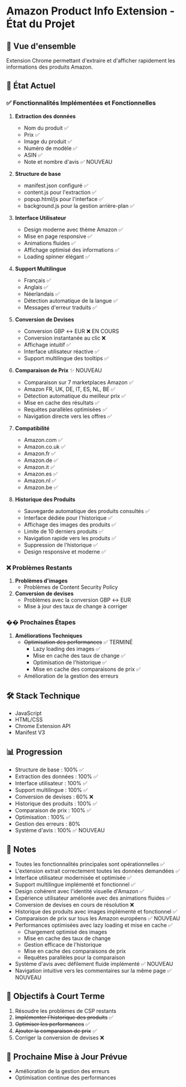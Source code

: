 # Amazon Product Info Extension - État du Projet

## 📌 Vue d'ensemble
Extension Chrome permettant d'extraire et d'afficher rapidement les informations des produits Amazon.

## 🚀 État Actuel

### ✅ Fonctionnalités Implémentées et Fonctionnelles
1. **Extraction des données**
   - Nom du produit ✅
   - Prix ✅
   - Image du produit ✅
   - Numéro de modèle ✅
   - ASIN ✅
   - Note et nombre d'avis ✅ NOUVEAU

2. **Structure de base**
   - manifest.json configuré ✅
   - content.js pour l'extraction ✅
   - popup.html/js pour l'interface ✅
   - background.js pour la gestion arrière-plan ✅

3. **Interface Utilisateur**
   - Design moderne avec thème Amazon ✅
   - Mise en page responsive ✅
   - Animations fluides ✅
   - Affichage optimisé des informations ✅
   - Loading spinner élégant ✅

4. **Support Multilingue**
   - Français ✅
   - Anglais ✅
   - Néerlandais ✅
   - Détection automatique de la langue ✅
   - Messages d'erreur traduits ✅

5. **Conversion de Devises**
   - Conversion GBP ↔ EUR ❌ EN COURS
   - Conversion instantanée au clic ❌
   - Affichage intuitif ✅
   - Interface utilisateur réactive ✅
   - Support multilingue des tooltips ✅

6. **Comparaison de Prix** ✨ NOUVEAU
   - Comparaison sur 7 marketplaces Amazon ✅
   - Amazon FR, UK, DE, IT, ES, NL, BE ✅
   - Détection automatique du meilleur prix ✅
   - Mise en cache des résultats ✅
   - Requêtes parallèles optimisées ✅
   - Navigation directe vers les offres ✅

7. **Compatibilité**
   - Amazon.com ✅
   - Amazon.co.uk ✅
   - Amazon.fr ✅
   - Amazon.de ✅
   - Amazon.it ✅
   - Amazon.es ✅
   - Amazon.nl ✅
   - Amazon.be ✅

8. **Historique des Produits**
   - Sauvegarde automatique des produits consultés ✅
   - Interface dédiée pour l'historique ✅
   - Affichage des images des produits ✅
   - Limite de 10 derniers produits ✅
   - Navigation rapide vers les produits ✅
   - Suppression de l'historique ✅
   - Design responsive et moderne ✅

### ❌ Problèmes Restants
1. **Problèmes d'images**
   - Problèmes de Content Security Policy
2. **Conversion de devises**
   - Problèmes avec la conversion GBP ↔ EUR
   - Mise à jour des taux de change à corriger

### �� Prochaines Étapes
1. **Améliorations Techniques**
   - ~~Optimisation des performances~~ ✅ TERMINÉ
     - Lazy loading des images ✅
     - Mise en cache des taux de change ✅
     - Optimisation de l'historique ✅
     - Mise en cache des comparaisons de prix ✅
   - Amélioration de la gestion des erreurs

## 🛠️ Stack Technique
- JavaScript
- HTML/CSS
- Chrome Extension API
- Manifest V3

## 📊 Progression
- Structure de base : 100% ✅
- Extraction des données : 100% ✅
- Interface utilisateur : 100% ✅
- Support multilingue : 100% ✅
- Conversion de devises : 60% ❌
- Historique des produits : 100% ✅
- Comparaison de prix : 100% ✅
- Optimisation : 100% ✅
- Gestion des erreurs : 80%
- Système d'avis : 100% ✅ NOUVEAU

## 📝 Notes
- Toutes les fonctionnalités principales sont opérationnelles ✅
- L'extension extrait correctement toutes les données demandées ✅
- Interface utilisateur modernisée et optimisée ✅
- Support multilingue implémenté et fonctionnel ✅
- Design cohérent avec l'identité visuelle d'Amazon ✅
- Expérience utilisateur améliorée avec des animations fluides ✅
- Conversion de devises en cours de résolution ❌
- Historique des produits avec images implémenté et fonctionnel ✅
- Comparaison de prix sur tous les Amazon européens ✅ NOUVEAU
- Performances optimisées avec lazy loading et mise en cache ✅
  - Chargement optimisé des images
  - Mise en cache des taux de change
  - Gestion efficace de l'historique
  - Mise en cache des comparaisons de prix
  - Requêtes parallèles pour la comparaison
- Système d'avis avec défilement fluide implémenté ✅ NOUVEAU
- Navigation intuitive vers les commentaires sur la même page ✅ NOUVEAU

## 🎯 Objectifs à Court Terme
1. Résoudre les problèmes de CSP restants
2. ~~Implémenter l'historique des produits~~ ✅
3. ~~Optimiser les performances~~ ✅
4. ~~Ajouter la comparaison de prix~~ ✅
5. Corriger la conversion de devises ❌

## 📅 Prochaine Mise à Jour Prévue
- Amélioration de la gestion des erreurs
- Optimisation continue des performances 